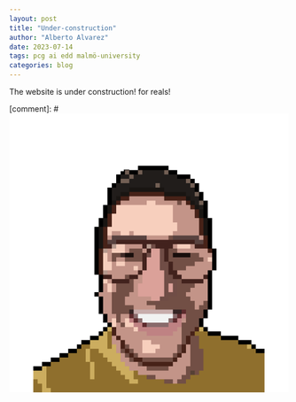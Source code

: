 ```yaml
---
layout: post
title: "Under-construction"
author: "Alberto Alvarez"
date: 2023-07-14
tags: pcg ai edd malmö-university
categories: blog
---
```


The website is under construction! for reals!

<!-- Well. Finally got around to putting this old website together. Neat thing about it - powered by [Jekyll](http://jekyllrb.com) and I can use Markdown to author my posts. It actually is a lot easier than I thought it was going to be. -->

[comment]: # ![image](/images/main-profile-photo.png) 